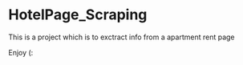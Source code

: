 # HotelPage_Scraping

This is a project which is to exctract info from a apartment rent page

Enjoy (:
